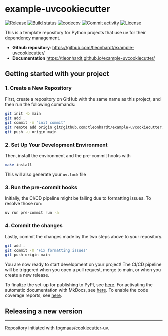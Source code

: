 # example-uvcookiecutter

[![Release](https://img.shields.io/github/v/release/tleonhardt/example-uvcookiecutter)](https://img.shields.io/github/v/release/tleonhardt/example-uvcookiecutter)
[![Build status](https://img.shields.io/github/actions/workflow/status/tleonhardt/example-uvcookiecutter/main.yml?branch=main)](https://github.com/tleonhardt/example-uvcookiecutter/actions/workflows/main.yml?query=branch%3Amain)
[![codecov](https://codecov.io/gh/tleonhardt/example-uvcookiecutter/branch/main/graph/badge.svg)](https://codecov.io/gh/tleonhardt/example-uvcookiecutter)
[![Commit activity](https://img.shields.io/github/commit-activity/m/tleonhardt/example-uvcookiecutter)](https://img.shields.io/github/commit-activity/m/tleonhardt/example-uvcookiecutter)
[![License](https://img.shields.io/github/license/tleonhardt/example-uvcookiecutter)](https://img.shields.io/github/license/tleonhardt/example-uvcookiecutter)

This is a template repository for Python projects that use uv for their dependency management.

- **Github repository**: <https://github.com/tleonhardt/example-uvcookiecutter/>
- **Documentation** <https://tleonhardt.github.io/example-uvcookiecutter/>

## Getting started with your project

### 1. Create a New Repository

First, create a repository on GitHub with the same name as this project, and then run the following commands:

```bash
git init -b main
git add .
git commit -m "init commit"
git remote add origin git@github.com:tleonhardt/example-uvcookiecutter.git
git push -u origin main
```

### 2. Set Up Your Development Environment

Then, install the environment and the pre-commit hooks with

```bash
make install
```

This will also generate your `uv.lock` file

### 3. Run the pre-commit hooks

Initially, the CI/CD pipeline might be failing due to formatting issues. To resolve those run:

```bash
uv run pre-commit run -a
```

### 4. Commit the changes

Lastly, commit the changes made by the two steps above to your repository.

```bash
git add .
git commit -m 'Fix formatting issues'
git push origin main
```

You are now ready to start development on your project!
The CI/CD pipeline will be triggered when you open a pull request, merge to main, or when you create a new release.

To finalize the set-up for publishing to PyPI, see [here](https://fpgmaas.github.io/cookiecutter-uv/features/publishing/#set-up-for-pypi).
For activating the automatic documentation with MkDocs, see [here](https://fpgmaas.github.io/cookiecutter-uv/features/mkdocs/#enabling-the-documentation-on-github).
To enable the code coverage reports, see [here](https://fpgmaas.github.io/cookiecutter-uv/features/codecov/).

## Releasing a new version

---

Repository initiated with [fpgmaas/cookiecutter-uv](https://github.com/fpgmaas/cookiecutter-uv).
